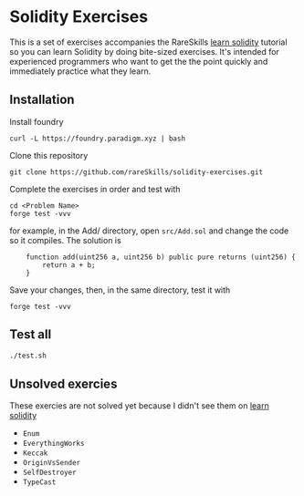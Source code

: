 # Solidity Exercises

This is a set of exercises accompanies the RareSkills [learn solidity](https://rareskills.io/learn-solidity) tutorial so you can learn Solidity by doing bite-sized exercises. It's intended for experienced programmers who want to get the the point quickly and immediately practice what they learn.

## Installation

Install foundry

```
curl -L https://foundry.paradigm.xyz | bash
```

Clone this repository

```
git clone https://github.com/rareSkills/solidity-exercises.git
```

Complete the exercises in order and test with

```
cd <Problem Name>
forge test -vvv
```

for example, in the Add/ directory, open `src/Add.sol` and change the code so it compiles. The solution is

```solidity
    function add(uint256 a, uint256 b) public pure returns (uint256) {
        return a + b;
    }
```

Save your changes, then, in the same directory, test it with

```
forge test -vvv
```

## Test all
```bash
./test.sh
```

## Unsolved exercies
These exercies are not solved yet because I didn't see them on [learn solidity](https://rareskills.io/learn-solidity)
- `Enum`
- `EverythingWorks`
- `Keccak`
- `OriginVsSender`
- `SelfDestroyer`
- `TypeCast`

